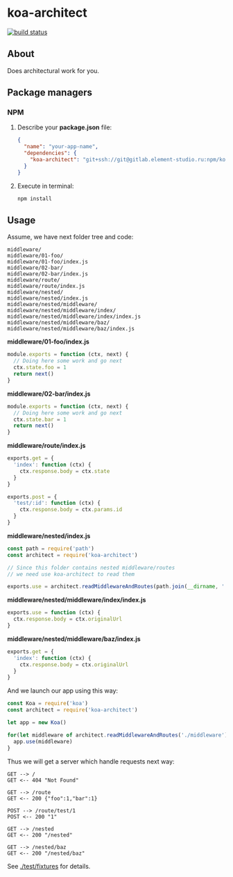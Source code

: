 # koa-architect

[![build status](http://gitlab.element-studio.ru:8008/npm/koa-architect/badges/master/build.svg)](http://gitlab.element-studio.ru:8008/npm/koa-architect/commits/master)

## About
Does architectural work for you.

## Package managers
### NPM
1. Describe your **package.json** file:

    ```json
    {
      "name": "your-app-name",
      "dependencies": {
        "koa-architect": "git+ssh://git@gitlab.element-studio.ru:npm/koa-architect.git#latest"
      }
    }
    ```
    
2. Execute in terminal:
    ```bash
    npm install
    ```

## Usage
Assume, we have next folder tree and code:
```
middleware/
middleware/01-foo/
middleware/01-foo/index.js
middleware/02-bar/
middleware/02-bar/index.js
middleware/route/
middleware/route/index.js
middleware/nested/
middleware/nested/index.js
middleware/nested/middleware/
middleware/nested/middleware/index/
middleware/nested/middleware/index/index.js
middleware/nested/middleware/baz/
middleware/nested/middleware/baz/index.js
```
**middleware/01-foo/index.js**
```js
module.exports = function (ctx, next) {
  // Doing here some work and go next
  ctx.state.foo = 1
  return next()
}
```
**middleware/02-bar/index.js**
```js
module.exports = function (ctx, next) {
  // Doing here some work and go next
  ctx.state.bar = 1
  return next()
}
```
**middleware/route/index.js**
```js
exports.get = {
  'index': function (ctx) {
    ctx.response.body = ctx.state
  }
}

exports.post = {
  'test/:id': function (ctx) {
    ctx.response.body = ctx.params.id
  }
}
```
**middleware/nested/index.js**
```js
const path = require('path')
const architect = require('koa-architect')

// Since this folder contains nested middleware/routes
// we need use koa-architect to read them

exports.use = architect.readMiddlewareAndRoutes(path.join(__dirname, './middleware'))
```
**middleware/nested/middleware/index/index.js**
```js
exports.use = function (ctx) {
  ctx.response.body = ctx.originalUrl
}
```
**middleware/nested/middleware/baz/index.js**
```js
exports.get = {
  'index': function (ctx) {
    ctx.response.body = ctx.originalUrl
  }
}
```

And we launch our app using this way:
```js
const Koa = require('koa')
const architect = require('koa-architect')

let app = new Koa()

for(let middleware of architect.readMiddlewareAndRoutes('./middleware')) {
  app.use(middleware)
}
```

Thus we will get a server which handle requests next way:
```
GET --> / 
GET <-- 404 "Not Found"

GET --> /route
GET <-- 200 {"foo":1,"bar":1}

POST --> /route/test/1
POST <-- 200 "1"

GET --> /nested
GET <-- 200 "/nested"

GET --> /nested/baz
GET <-- 200 "/nested/baz"
```

See [./test/fixtures](./test/fixtures) for details.